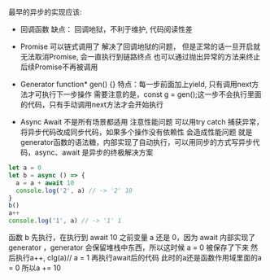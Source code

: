 最早的异步的实现应该:
- 回调函数 
  缺点： 回调地狱，不利于维护, 代码阅读性差

- Promise 
  可以链式调用了 解决了回调地狱的问题， 但是正常的话一旦开启就无法取消Promise, 会一直执行到链路终点
  也可以通过抛出异常的方法来终止后续Promise不再被调用

- Generator
  function* gen() {}
  特点：每一步前面加上yield, 只有调用next方法才可执行下一步操作
  需要注意的是，const g = gen();这一步不会执行里面的代码，只有手动调用next方法才会开始执行

- Async Await 
  不是所有场景都适用 注意性能问题 可以用try catch 捕获异常，将异步代码改成同步代码，如果多个操作没有依赖性 会造成性能问题
  就是generator函数的语法糖，内部实现了自动执行，可以用同步的方式写异步代码，async、await 是异步的终极解决方案

```javascript
let a = 0
let b = async () => {
  a = a + await 10
  console.log('2', a) // -> '2' 10
}
b()
a++
console.log('1', a) // -> '1' 1
```
函数 b 先执行，在执行到 await 10 之前变量 a 还是 0，因为 await 内部实现了 generator ，generator 会保留堆栈中东西，所以这时候 a = 0 被保存了下来
然后执行a++, clg(a)// a = 1
再执行await后的代码
此时的a还是函数作用域里面的a = 0
所以a += 10